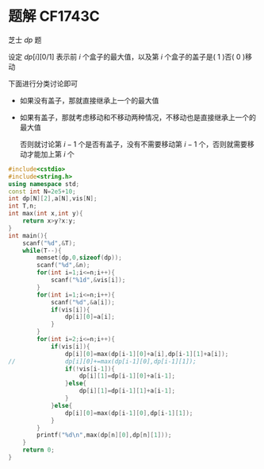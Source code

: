 # 题解 CF1743C

芝士 $dp$ 题

设定 $dp[i][0/1]$ 表示前 $i$ 个盒子的最大值，以及第 $i$ 个盒子的盖子是( $1$ )否( $0$ )移动

下面进行分类讨论即可

- 如果没有盖子，那就直接继承上一个的最大值

- 如果有盖子，那就考虑移动和不移动两种情况，不移动也是直接继承上一个的最大值
  
  否则就讨论第 $i-1$ 个是否有盖子，没有不需要移动第 $i-1$ 个，否则就需要移动才能加上第 $i$ 个

```cpp
#include<cstdio>
#include<string.h>
using namespace std;
const int N=2e5+10;
int dp[N][2],a[N],vis[N];
int T,n;
int max(int x,int y){
	return x>y?x:y;
}
int main(){
	scanf("%d",&T);
	while(T--){
		memset(dp,0,sizeof(dp));
		scanf("%d",&n);
		for(int i=1;i<=n;i++){
			scanf("%1d",&vis[i]);
		}
		for(int i=1;i<=n;i++){
			scanf("%d",&a[i]);
			if(vis[i]){
				dp[i][0]=a[i];
			}
		}
		for(int i=2;i<=n;i++){
			if(vis[i]){ 
				dp[i][0]=max(dp[i-1][0]+a[i],dp[i-1][1]+a[i]);
//				dp[i][0]+=max(dp[i-1][0],dp[i-1][1]); 
				if(!vis[i-1]){
					dp[i][1]=dp[i-1][0]+a[i-1];
				}else{
					dp[i][1]=dp[i-1][1]+a[i-1];
				}
			}else{
				dp[i][0]=max(dp[i-1][0],dp[i-1][1]);
			}
		}
		printf("%d\n",max(dp[n][0],dp[n][1]));
	}
	return 0;
}
```
